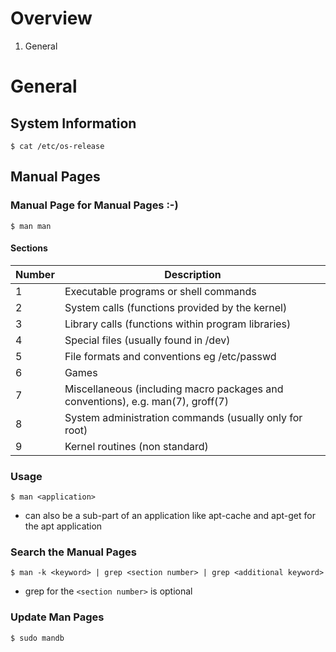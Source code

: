 # Overview
1. General

# General

## System Information
`$ cat /etc/os-release`

## Manual Pages

### Manual Page for Manual Pages :-)
`$ man man`

#### Sections
| Number | Description |
| --- | --- |
| 1 | Executable programs or shell commands |
| 2 | System calls (functions provided by the kernel) |
| 3 | Library calls (functions within program libraries) |
| 4 | Special files (usually found in /dev) |
| 5 | File formats and conventions eg /etc/passwd |
| 6 | Games |
| 7 | Miscellaneous (including  macro  packages  and  conventions), e.g. man(7), groff(7) |
| 8 | System administration commands (usually only for root) |
| 9 | Kernel routines (non standard) |

### Usage
`$ man <application>`
- <application> can also be a sub-part of an application like apt-cache and apt-get for the apt application

### Search the Manual Pages
`$ man -k <keyword> | grep <section number> | grep <additional keyword>`
- grep for the `<section number>` is optional

### Update Man Pages
`$ sudo mandb`
